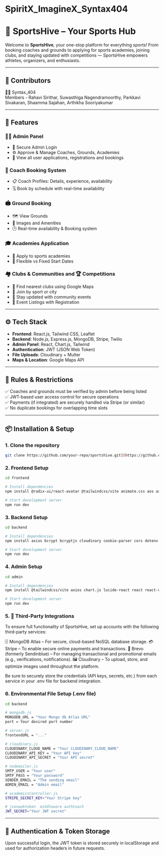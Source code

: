 # SpiritX_ImagineX_Syntax404

# 🐝 SportsHive – Your Sports Hub

Welcome to **SportsHive**, your one-stop platform for everything sports! From booking coaches and grounds to applying for sports academies, joining clubs, and staying updated with competitions — SportsHive empowers athletes, organizers, and enthusiasts.

---

## 🤝 Contributors  
👨‍💻 Syntax_404  
Members - Rahavi Sirithar, Suwasthiga Nagendramoorthy, Parkkavi Sivakaran, Shaamma Sajahan, Arthikha Sooriyakumar

---

## 🚀 Features

### 🧑‍💼 Admin Panel  
- 🔐 Secure Admin Login  
- ⚙️ Approve & Manage Coaches, Grounds, Academies  
- 📝 View all user applications, registrations and bookings

### 🎯 Coach Booking System  
- 📋 Coach Profiles: Details, experience, availability  
- 🗓️ Book by schedule with real-time availability   

### 🏟️ Ground Booking  
- 🗺️ View Grounds 
- 📸 Images and Amenities
- 🕒 Real-time availability & Booking system  

### 🎓 Academies Application  
- 📜 Apply to sports academies 
- 🔄 Flexible vs Fixed Start Dates 

### 🏘️ Clubs & Communities and 🏆 Competitions
- 📍 Find nearest clubs using Google Maps  
- 🤝 Join by sport or city
- 📣 Stay updated with community events     
- 📆 Event Listings with Registration  
 
---

## ⚙️ Tech Stack  

- **Frontend**: React.js, Tailwind CSS, Leaflet  
- **Backend**: Node.js, Express.js, MongoDB, Stripe, Twilio  
- **Admin Panel**: React, Chart.js, Tailwind  
- **Authentication**: JWT (JSON Web Token)  
- **File Uploads**: Cloudinary + Multer  
- **Maps & Location**: Google Maps API  

---

## 📜 Rules & Restrictions  
✅ Coaches and grounds must be verified by admin before being listed  
✅ JWT-based user access control for secure operations  
✅ Payments (if integrated) are securely handled via Stripe (or similar)  
✅ No duplicate bookings for overlapping time slots  

---

## 📦 Installation & Setup  

### 1. Clone the repository  
```bash
git clone https://github.com/your-repo/sportshive.git](https://github.com/RahaviSiri/SpiritX_Syntax404.git
```

### 2. Frontend Setup
```bash
cd frontend

# Install dependencies
npm install @radix-ui/react-avatar @tailwindcss/vite animate.css aos axios framer-motion leaflet lucide-react react react-dom react-icons react-leaflet react-router-dom react-toastify tailwind-scrollbar-hide

# Start development server
npm run dev
```

### 3. Backend Setup
```bash
cd backend

# Install dependencies
npm install axios bcrypt bcryptjs cloudinary cookie-parser cors dotenv express follow-redirects jsonwebtoken moment mongoose multer nodemailer nodemon stripe twilio validator

# Start development server
npm run dev
```

### 4. Admin Setup
```bash
cd admin

# Install dependencies
npm install @tailwindcss/vite axios chart.js lucide-react react react-chartjs-2 react-dom react-icons react-router-dom react-toastify tailwindcss

# Start development server
npm run dev
```

### 5. 🔗 Third-Party Integrations
To ensure full functionality of SportsHive, set up accounts with the following third-party services:

🗄️ MongoDB Atlas – For secure, cloud-based NoSQL database storage.
💳 Stripe – To enable secure online payments and transactions.
📧 Brevo (formerly Sendinblue) – For managing transactional and promotional emails (e.g., verifications, notifications).
🖼️ Cloudinary – To upload, store, and optimize images used throughout the platform.

Be sure to securely store the credentials (API keys, secrets, etc.) from each service in your .env file for backend integration.


### 6. Environmental File Setup (.env file)
```bash
cd backend

# mongodb.js
MONGODB_URL = "Your Mongo db Atlas URL"
port = Your desired port number

# server.js
frontendURL = "..."

# cloudinary.js
CLOUDINARY_CLOUD_NAME = "Your CLOUDINARY_CLOUD_NAME"
CLOUDINARY_API_KEY = "Your API key"
CLOUDINARY_API_SECRET = "Your API secret"

# nodemailer.js
SMTP_USER = "Your user"
SMTP_PASS = "Your password"
SENDER_EMAIL = "The sending email"
ADMIN_EMAIL = "Admin email"

# academicsController.js
STRIPE_SECRET_KEY="Your Stripe key"

# jsonwebtoken  middleware authCoach
JWT_SECRET="Your JWT secret"

```

---

## 🔐 Authentication & Token Storage
Upon successful login, the JWT token is stored securely in localStorage and used for authorization headers in future requests.

